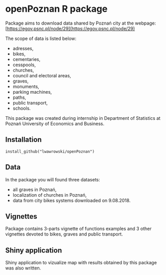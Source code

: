 # openPoznan R package

Package aims to download data shared by Poznań city at the webpage: [https://egov.psnc.pl/node/29](https://egov.psnc.pl/node/29) 

The scope of data is listed below:

- adresses,
- bikes,
- cementaries,
- cesspools, 
- churches,
- council and electoral areas,
- graves,
- monuments,
- parking machines,
- paths,
- public transport,
- schools.

This package was created during internship in Department of Statistics at Poznań University of Economics and Business.

## Installation

```
install_github("lwawrowski/openPoznan")
```

## Data

In the package you will found three datasets:

- all graves in Poznań,
- localization of churches in Poznań,
- data from city bikes systems downloaded on 9.08.2018.

## Vignettes

Package contains 3-parts vignette of functions examples and 3 other vignettes devoted to bikes, graves and public transport.

## Shiny application

Shiny application to vizualize map with results obtained by this package was also written.